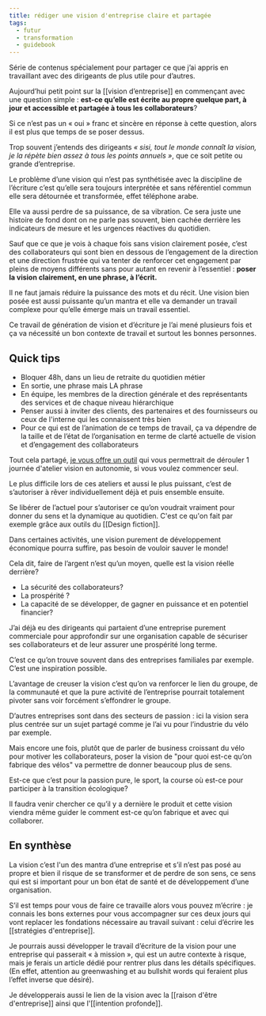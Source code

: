 ```yaml
---
title: rédiger une vision d'entreprise claire et partagée
tags:
  - futur
  - transformation
  - guidebook
---
```

Série de contenus spécialement pour partager ce que j’ai appris en travaillant avec des dirigeants de plus utile pour d’autres.

Aujourd’hui petit point sur la [[vision d’entreprise]] en commençant avec une question simple : **est-ce qu’elle est écrite au propre quelque part, à jour et accessible et partagée à tous les collaborateurs**? 

Si ce n’est pas un « oui » franc et sincère en réponse à cette question, alors il est plus que temps de se poser dessus. 

Trop souvent j’entends des dirigeants *« sisi, tout le monde connaît la vision, je la répète bien assez à tous les points annuels »*, que ce soit petite ou grande d’entreprise. 

Le problème d’une vision qui n’est pas synthétisée avec la discipline de l’écriture c’est qu’elle sera toujours interprétée et sans référentiel commun elle sera détournée et transformée, effet téléphone arabe.   

Elle va aussi perdre de sa puissance, de sa vibration. Ce sera juste une histoire de fond dont on ne parle pas souvent, bien cachée derrière les indicateurs de mesure et les urgences réactives du quotidien. 

Sauf que ce que je vois à chaque fois sans vision clairement posée, c’est des collaborateurs qui sont bien en dessous de l’engagement de la direction et une direction frustrée qui va tenter de renforcer cet engagement par pleins de moyens différents sans pour autant en revenir à l’essentiel : **poser la vision clairement, en une phrase, à l’écrit.** 

Il ne faut jamais réduire la puissance des mots et du récit. Une vision bien posée est aussi puissante qu’un mantra et elle va demander un travail complexe pour qu’elle émerge mais un travail essentiel.  

Ce travail de génération de vision et d’écriture je l’ai mené plusieurs fois et ça va nécessité un bon contexte de travail et surtout les bonnes personnes. 

## Quick tips

- Bloquer 48h, dans un lieu de retraite du quotidien métier 
- En sortie, une phrase mais LA phrase 
- En équipe, les membres de la direction générale et des représentants des services et de chaque niveau hiérarchique 
- Penser aussi à inviter des clients, des partenaires et des fournisseurs ou ceux de l'interne qui les connaissent très bien
- Pour ce qui est de l’animation de ce temps de travail, ça va dépendre de la taille et de l’état de l’organisation en terme de clarté actuelle de vision et d’engagement des collaborateurs

Tout cela partagé, [je vous offre un outil](https://liut.gumroad.com/l/vision) qui vous permettrait de dérouler 1 journée d'atelier vision en autonomie, si vous voulez commencer seul.


Le plus difficile lors de ces ateliers et aussi le plus puissant, c’est de s’autoriser à rêver individuellement déjà et puis ensemble ensuite. 

Se libérer de l’actuel pour s’autoriser ce qu’on voudrait vraiment pour donner du sens et la dynamique au quotidien. C'est ce qu'on fait par exemple grâce aux outils du [[Design fiction]].

Dans certaines activités, une vision purement de développement économique pourra suffire, pas besoin de vouloir sauver le monde!

Cela dit, faire de l’argent n’est qu’un moyen, quelle est la vision réelle derrière? 

- La sécurité des collaborateurs?
- La prospérité ?
- La capacité de se développer, de gagner en puissance et en potentiel financier? 

J’ai déjà eu des dirigeants qui partaient d’une entreprise purement commerciale pour approfondir sur une organisation capable de sécuriser ses collaborateurs et de leur assurer une prospérité long terme.  

C’est ce qu’on trouve souvent dans des entreprises familiales par exemple. C’est une inspiration possible. 

L’avantage de creuser la vision c’est qu’on va renforcer le lien du groupe, de la communauté et que la pure activité de l’entreprise pourrait totalement pivoter sans voir forcément s’effondrer le groupe. 

D’autres entreprises sont dans des secteurs de passion : ici la vision sera plus centrée sur un sujet partagé comme je l’ai vu pour l’industrie du vélo par exemple. 

Mais encore une fois, plutôt que de parler de business croissant du vélo pour motiver les collaborateurs, poser la vision de "pour quoi est-ce qu’on fabrique des vélos" va permettre de donner beaucoup plus de sens.

Est-ce que c’est pour la passion pure, le sport, la course où est-ce pour participer à la transition écologique? 

Il faudra venir chercher ce qu’il y a dernière le produit et cette vision viendra même guider le comment est-ce qu’on fabrique et avec qui collaborer. 

## En synthèse

La vision c’est l'un des mantra d’une entreprise et s’il n’est pas posé au propre et bien il risque de se transformer et de perdre de son sens, ce sens qui est si important pour un bon état de santé et de développement d’une organisation. 

S’il est temps pour vous de faire ce travaille alors vous pouvez m’écrire : je connais les bons externes pour vous accompagner sur ces deux jours qui vont replacer les fondations nécessaire au travail suivant : celui d’écrire les [[stratégies d'entreprise]]. 

Je pourrais aussi développer le travail d’écriture de la vision pour une entreprise qui passerait « à mission », qui est un autre contexte à risque, mais je ferais un article dédié pour rentrer plus dans les détails spécifiques. (En effet, attention au greenwashing et au bullshit words qui feraient plus l’effet inverse que désiré).

Je développerais aussi le lien de la vision avec la [[raison d'être d'entreprise]] ainsi que l'[[intention profonde]].